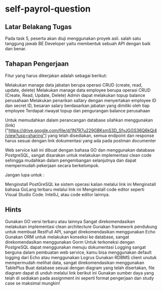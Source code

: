 # self-payrol-question


## Latar Belakang Tugas
Pada task 5, peserta akan diuji menggunakan proyek asli. salah satu tanggung jawab BE Developer yaitu membentuk sebuah API dengan baik dan benar.


## Tahapan Pengerjaan
Fitur yang harus dikerjakan adalah sebagai berikut: 

Melakukan manage data jabatan berupa operasi CRUD (create, read, update, delete)
Melakukan manage data employee berupa operasi CRUD (Create, Read, Update, Delete)
Admin dapat melakukan topup balance perusahaan
Melakukan penarikan sallary dengan menyertakan employee ID dan secret ID, besaran salary berdasarkan jabatan yang dimiliki oleh tiap employee
Terdapat riwayat topup dan pengurangan balance perusahaan 

Untuk memudahkan dalam perancangan database silahkan menggunakan (link)["https://drive.google.com/file/d/1N7R7u229GBKsmS3D_SfvJGGS36Q6kQi4/view?usp=sharing"] yang telah disediakan, semua endpoint dan response harus sesuai dengan link dokumentasi yang ada pada postman documenter

Web service kali ini dibuat dengan bahasa GO dan menggunakan database PostgreSQL, sangat disarakan untuk melakukan implementasi clean code sehingga mudahkan dalam pengembangan selanjutnya dan dapat mempermudah pekerjaan secara berkelompok. 



Jangan lupa untuk :

Menginstall PostGreSQL ke sistem operasi kalian melalui link ini 
Menginstall bahasa GoLang terbaru melalui link ini 
Menginstall code editor seperti Visual Studio Code. IntelliJ, atau code editor lainnya.


## Hints

Gunakan GO versi terbaru atau lainnya
Sangat direkomendasikan melakukan implementasi clean architecture
Gunakan framework pendukung untuk membuat RestFull API, sangat direkomendasikan menggunakan Echo 
Gunakan ORM untuk melakukan konseksi ke database, sangat direkomendasikan menggunakan Gorm
Untuk terkoneksi dengan PostgreSQL dapat menggunakan menuju dokumentasi 
Logging sangat berguna dalam pembuatan web service, kamu bisa menggunakan default logging dari Echo atau menggunakan Logrus
Gunakan RDBMS client unutuk mempermudah melihat data, sangat direkomendasikan menggunakan TablePlus 
Buat database sesuai dengan diagram yang telah disertakan, file diagram dapat di unduh melalui link berikut ini
Gunakan sumber daya yang telah di sediakan pada assignment ini seperti format pengerjaan dan study case se maksimal mungkin!
